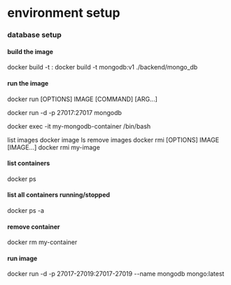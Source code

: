 # environment setup
### database setup
#### build the image 
docker build -t <image-name>:<tag> <path-to-dockerfile-directory>
docker build -t mongodb:v1 ./backend/mongo_db
#### run the image 
docker run [OPTIONS] IMAGE [COMMAND] [ARG...]
<!-- docker run -d mongodb:v1 -->
docker run -d -p 27017:27017 mongodb

docker exec -it my-mongodb-container /bin/bash




list images docker image ls
remove images docker rmi [OPTIONS] IMAGE [IMAGE...]
docker rmi my-image

#### list containers 
docker ps 
#### list all containers running/stopped
docker ps -a

#### remove container 
docker rm my-container

#### run image 
docker run -d -p 27017-27019:27017-27019 --name mongodb mongo:latest